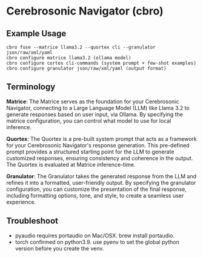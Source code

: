 # Cerebrosonic Navigator (cbro)

## Example Usage

```
cbro fuse --matrice llama3.2 --quortex cli --granulator json/raw/xml/yaml
cbro configure matrice llama3.2 (ollama model)
cbro configure cortex cli-commands (system prompt + few-shot examples)
cbro configure granulator json/raw/xml/yaml (output format)
```

## Terminology
**Matrice**: The Matrice serves as the foundation for your Cerebrosonic 
Navigator, connecting to a Large Language Model (LLM) like Llama 3.2 
to generate responses based on user input, via Ollama. By specifying the matrice configuration, you can control what model to use for local inference. 

**Quortex**: The Quortex is a pre-built system prompt that acts as a 
framework for your Cerebrosonic Navigator's response generation. This 
pre-defined prompt provides a structured starting point for the LLM 
to generate customized responses, ensuring consistency and coherence 
in the output. The Quortex is evaluated at Matrice inference-time.

**Granulator**: The Granulator takes the generated response from the 
LLM and refines it into a formatted, user-friendly output. By 
specifying the granulator configuration, you can customize the 
presentation of the final response, including formatting options, 
tone, and style, to create a seamless user experience.

## Troubleshoot
- pyaudio requires portaudio on Mac/OSX. brew install portaudio.
- torch confirmed on python3.9. use pyenv to set the global python version before you create the venv.
